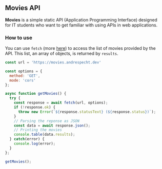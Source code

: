 ## Movies API

**Movies** is a simple static API (Application Programming Interface) designed 
for IT students who want to get familiar with using APIs in web applications.

### How to use

You can use ```fetch``` (more [here](https://github.com/mrspecht/fetch-api)) to 
access the list of movies provided by the API. This list, an array of objects, 
is returned by ```results```.

```javascript
const url = 'https://movies.andrespecht.dev'

const options = {
  method: 'GET',
  mode: 'cors'
};

async function getMovies() {
  try {
    const response = await fetch(url, options);
    if (!response.ok) {
      throw new Error(`${response.statusText} (${response.status})`);
    }
    // Parsing the reponse as JSON
    const data = await response.json();
    // Printing the movies
    console.table(data.results);
  } catch(error) {
    console.log(error);
  }
};

getMovies();
```